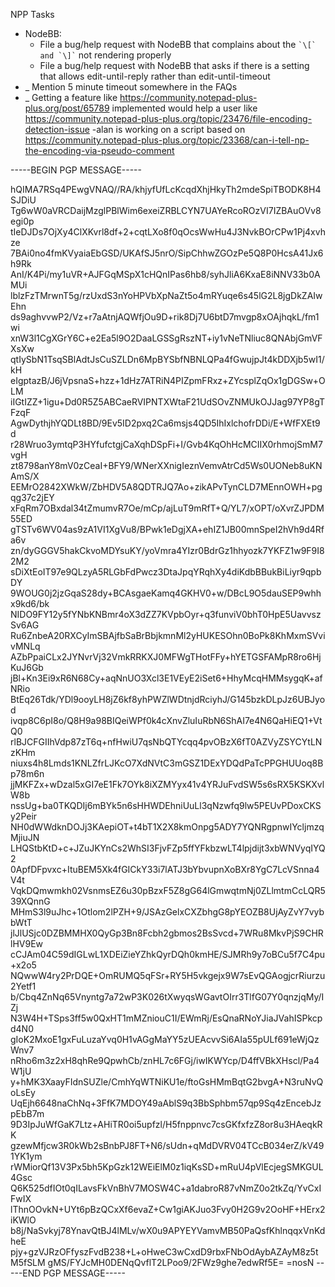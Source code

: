 NPP Tasks
- NodeBB:
  - File a bug/help request with NodeBB that complains about the `` `\[` and `\]` `` not rendering properly
  - File a bug/help request with NodeBB that asks if there is a setting that allows edit-until-reply rather than edit-until-timeout
- _ Mention 5 minute timeout somewhere in the FAQs
- _ Getting a feature like https://community.notepad-plus-plus.org/post/65789 implemented would help a user like https://community.notepad-plus-plus.org/topic/23476/file-encoding-detection-issue
  -alan is working on a script based on https://community.notepad-plus-plus.org/topic/23368/can-i-tell-np-the-encoding-via-pseudo-comment

-----BEGIN PGP MESSAGE-----

hQIMA7RSq4PEwgVNAQ//RA/khjyfUfLcKcqdXhjHkyTh2mdeSpiTBODK8H4SJDiU
Tg6wW0aVRCDaijMzglPBlWim6exeiZRBLCYN7UAYeRcoROzVI7IZBAuOVv8egi0p
tIeDJDs7OjXy4ClXKvrl8df+2+cqtLXo8f0qOcsWwHu4J3NvkBOrCPw1Pj4xvhze
7BAi0no4fmKVyaiaEbGSD/UKAfSJ5nrO/SipChhwZGOzPe5Q8P0HcsA41Jx6h9Rk
AnI/K4Pi/my1uVR+AJFGqMSpX1cHQnIPas6hb8/syhJliA6KxaE8iNNV33b0AMUi
lblzFzTMrwnT5g/rzUxdS3nYoHPVbXpNaZt5o4mRYuqe6s45lG2L8jgDkZAIwEhn
ds9aghvvwP2/Vz+r7aAtnjAQWfjOu9D+rik8Dj7U6btD7mvgp8xOAjhqkL/fm1wi
xnW3l1CgXGrY6C+e2Ea5l9O2DaaLGSSgRszNT+iy1vNeTNliuc8QNAbjGmVFXsXw
qtIySbN1TsqSBlAdtJsCuSZLDn6MpBYSbfNBNLQPa4fGwujpJt4kDDXjb5wI1/kH
eIgptazB/J6jVpsnaS+hzz+1dHz7ATRiN4PIZpmFRxz+ZYcsplZqOx1gDGSw+OLM
iIGtIZZ+1igu+Dd0R5Z5ABCaeRVIPNTXWtaF21UdSOvZNMUkOJJag97YP8gTFzqF
AgwDythjhYQDLt8BD/9Ev5ID2pxq2Ca6msjs4QD5IhIxlchofrDDi/E+WfFXEt9d
r28Wruo3ymtqP3HYfufctgjCaXqhDSpFi+I/Gvb4KqOhHcMCIIX0rhmojSmM7vgH
zt8798anY8mV0zCeaI+BFY9/WNerXXnigIeznVemvAtrCd5Ws0UONeb8uKNAmS/X
EEMrO2842XWkW/ZbHDV5A8QDTRJQ7Ao+zikAPvTynCLD7MEnnOWH+pgqg37c2jEY
xFqRm7OBxdal34tZmumvR7Oe/mCp/ajLuT9mRfT+Q/YL7/xOPT/oXvrZJPDM55ED
gTSTv6WV04as9zA1VI1XgVu8/BPwk1eDgjXA+ehIZ1JB00mnSpeI2hVh9d4Rfa6v
zn/dyGGGV5hakCkvoMDYsuKY/yoVmra4YIzr0BdrGz1hhyozk7YKFZ1w9F9I82M2
sDiXtEoIT97e9QLzyA5RLGbFdPwcz3DtaJpqYRqhXy4diKdbBBukBiLiyr9qpbDY
9WOUG0j2jzGqaS28dy+BCAsgaeKamq4GKHV0+w/DBcL9O5dauSEP9whhx9kd6/bk
NIDO9FY12y5fYNbKNBmr4oX3dZZ7KVpbOyr+q3funviV0bhT0HpE5UavvszSv6AG
Ru6ZnbeA20RXCyImSBAjfbSaBrBbjkmnMl2yHUKESOhn0BoPk8KhMxmSVvivMNLq
AZbPpaiCLx2JYNvrVj32VmkRRKXJ0MFWgTHotFFy+hYETGSFAMpR8ro6HjKuJ6Gb
jBl+Kn3Ei9xR6N68Cy+aqNnUO3Xcl3E1VEyE2iSet6+HhyMcqHMMsygqK+afNRio
BtEq26Tdk/YDl9ooyLH8jZ6kf8yhPWZlWDtnjdRciyhJ/G145bzkDLpJz6UBJyod
ivqp8C6pI8o/Q8H9a98BIQeiWPf0k4cXnvZluIuRbN6ShAI7e4N6QaHiEQ1+VtQ0
rlBJCFGIIhVdp87zT6q+nfHwiU7qsNbQTYcqq4pvOBzX6fT0AZVyZSYCYtLNzKHm
niuxs4h8Lmds1KNLZfrLJKcO7XdNVtC3mGSZ1DExYDQdPaTcPPGHUUoq8Bp78m6n
jjMKFZx+wDzal5xGI7eE1Fk7OYk8iXZMYyx41v4YRJuFvdSW5s6sRX5KSKXvlW8b
nssUg+ba0TKQDIj6mBYk5n6sHHWDEhniUuLl3qNzwfq9lw5PEUvPDoxCKSy2Peir
NH0dWWdknDOJj3KAepiOT+t4bT1X2X8kmOnpg5ADY7YQNRgpnwIYcljmzqMjiuJN
LHQStbKtD+c+JZuJKYnCs2WhSI3FjvFZp5ffYFkbzwLT4lpjdijt3xbWNVyqIYQ2
0ApfDFpvxc+ItuBEM5Xk4fGICkY33i7lATJ3bYbvupnXoBXr8YgC7LcVSnna4V4t
VqkDQmwmkh02VsnmsEZ6u30pBzxF5Z8gG64lGmwqtmNj0ZLlmtmCcLQR539XQnnG
MHmS3l9uJhc+1Otlom2lPZH+9/JSAzGelxCXZbhgG8pYEOZB8UjAyZvY7vybbWtT
jlJlUSjc0DZBMMHX0QyGp3Bn8Fcbh2gbmos2BsSvcd+7WRu8MkvPjS9CHRlHV9Ew
cCJAm04C59dIGLwL1XDEiZieYZhkQyrDQh0kmHE/SJMRh9y7oBCu5f7C4pu+x2o5
NQwwW4ry2PrDQE+OmRUMQ5qFSr+RY5H5vkgejx9W7sEvQGAogjcrRiurzu2Yetf1
b/Cbq4ZnNq65Vnyntg7a72wP3K026tXwyqsWGavtOIrr3TlfG07Y0qnzjqMy/IZj
N3W4H+TSps3ff5w0QxHT1mMZniouC1I/EWmRj/EsQnaRNoYJiaJVahISPkcpd4N0
gIoK2MxoE1gxFuLuzaYvq0H1vAGgMaYY5zUEAcvvSi6AIa55pULf691eWjQzWnv7
nRho6m3z2xH8qhRe9QpwhCb/znHL7c6FGj/iwIKWYcp/D4ffVBkXHscl/Pa4W1jU
y+hMK3XaayFIdnSUZle/CmhYqWTNiKU1e/ftoGsHMmBqtG2bvgA+N3ruNvQoLsEy
UqEjh6648naChNq+3FfK7MDOY49aAblS9q3BbSphbm57qp9Sq4zEncebJzpEbB7m
9D3IpJuWfGaK7Ltz+AHiTR0oi5upfzl/H5fnppnvc7csGKfxfzZ8or8u3HAeqkRK
gzewMfjcw3R0kWb2sBnbPJ8FT+N6/sUdn+qMdDVRV04TCcB034erZ/kV491YK1ym
rWMiorQf13V3Px5bh5KpGzk12WEiElM0z1iqKsSD+mRuU4pVlEcjegSMKGUL4Gsc
Q6K525dfIOt0qILavsFkVnBhV7MOSW4C+a1dabroR87vNmZ0o2tkZq/YvCxIFwIX
lThnOOvkN+UYt6pBzQCxXf6evaZ+Cw1giAKJuo3Fvy0H2G9v2OoHF+HErx2iKWlO
b8j/NaSvkyj78YnavQtBJ4lMLv/wX0u9APYEYVamvMB50PaQsfKhlnqqxVnKdheE
pjy+gzVJRzOFfyszFvdB238+L+oHweC3wCxdD9rbxFNbOdAybAZAyM8z5tM5fSLM
gMS/FYJcMH0DENqQvflT2LPoo9/2FWz9ghe7edwRf5E=
=nosN
-----END PGP MESSAGE-----
